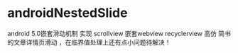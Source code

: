 # androidNestedSlide
android 5.0嵌套滑动机制 实现 scrollview 嵌套webview  recyclerview
高仿 简书的文章详情页滑动 ，在临界值处理上还有点小问题待解决！
